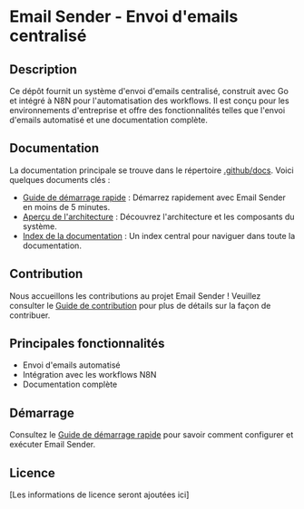# Email Sender - Envoi d'emails centralisé

## Description

Ce dépôt fournit un système d'envoi d'emails centralisé, construit avec Go et intégré à N8N pour l'automatisation des workflows. Il est conçu pour les environnements d'entreprise et offre des fonctionnalités telles que l'envoi d'emails automatisé et une documentation complète.

## Documentation

La documentation principale se trouve dans le répertoire [.github/docs](.github/docs). Voici quelques documents clés :

*   [Guide de démarrage rapide](.github/docs/GETTING-STARTED/quick-start.md) : Démarrez rapidement avec Email Sender en moins de 5 minutes.
*   [Aperçu de l'architecture](.github/docs/ARCHITECTURE/ecosystem-overview.md) : Découvrez l'architecture et les composants du système.
*   [Index de la documentation](.github/docs/DOC_INDEX.md) : Un index central pour naviguer dans toute la documentation.

## Contribution

Nous accueillons les contributions au projet Email Sender ! Veuillez consulter le [Guide de contribution](.github/docs/CONTRIBUTING.md) pour plus de détails sur la façon de contribuer.

## Principales fonctionnalités

*   Envoi d'emails automatisé
*   Intégration avec les workflows N8N
*   Documentation complète

## Démarrage

Consultez le [Guide de démarrage rapide](.github/docs/GETTING-STARTED/quick-start.md) pour savoir comment configurer et exécuter Email Sender.

## Licence

[Les informations de licence seront ajoutées ici]
